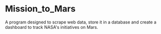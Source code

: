 # Mission_to_Mars

A program designed to scrape web data, store it in a database and create a dashboard to track NASA's initiatives on Mars.
